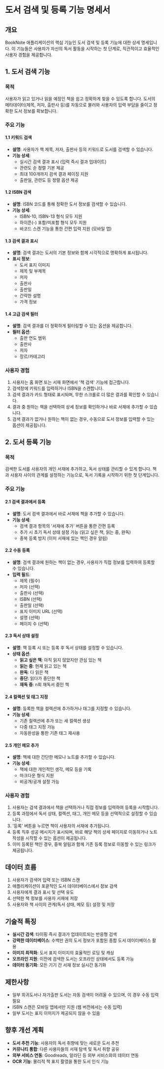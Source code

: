# 도서 검색 및 등록 기능 명세서

## 개요

BookNote 애플리케이션의 핵심 기능인 도서 검색 및 등록 기능에 대한 상세 명세입니다. 이 기능들은 사용자가 자신의 독서 활동을 시작하는 첫 단계로, 직관적이고 효율적인 사용자 경험을 제공합니다.

## 1. 도서 검색 기능

### 목적

사용자가 읽고 있거나 읽을 예정인 책을 쉽고 정확하게 찾을 수 있도록 합니다. 도서의 메타데이터(제목, 저자, 출판사 등)를 자동으로 불러와 사용자의 입력 부담을 줄이고 정확한 도서 정보를 확보합니다.

### 주요 기능

#### 1.1 키워드 검색

- **설명**: 사용자가 책 제목, 저자, 출판사 등의 키워드로 도서를 검색할 수 있습니다.
- **기능 상세**:
  - 실시간 검색 결과 표시 (입력 즉시 결과 업데이트)
  - 관련도 순 정렬 기본 제공
  - 최대 100개까지 검색 결과 페이징 지원
  - 출판일, 관련도 등 정렬 옵션 제공

#### 1.2 ISBN 검색

- **설명**: ISBN 코드를 통해 정확한 도서 정보를 검색할 수 있습니다.
- **기능 상세**:
  - ISBN-10, ISBN-13 형식 모두 지원
  - 하이픈(-) 포함/미포함 형식 모두 지원
  - 바코드 스캔 기능을 통한 간편 입력 지원 (모바일 앱)

#### 1.3 검색 결과 표시

- **설명**: 검색 결과는 도서의 기본 정보와 함께 시각적으로 명확하게 표시됩니다.
- **표시 정보**:
  - 도서 표지 이미지
  - 제목 및 부제목
  - 저자
  - 출판사
  - 출판일
  - 간략한 설명
  - 가격 정보

#### 1.4 고급 검색 필터

- **설명**: 검색 결과를 더 정확하게 필터링할 수 있는 옵션을 제공합니다.
- **필터 옵션**:
  - 출판 연도 범위
  - 출판사
  - 저자
  - 장르/카테고리

### 사용자 경험

1. 사용자는 홈 화면 또는 서재 화면에서 '책 검색' 기능에 접근합니다.
2. 검색창에 키워드를 입력하거나 ISBN을 스캔합니다.
3. 검색 결과가 카드 형태로 표시되며, 무한 스크롤로 더 많은 결과를 확인할 수 있습니다.
4. 결과 중 원하는 책을 선택하여 상세 정보를 확인하거나 바로 서재에 추가할 수 있습니다.
5. 검색 결과가 없거나 원하는 책이 없는 경우, 수동으로 도서 정보를 입력할 수 있는 옵션이 제공됩니다.

## 2. 도서 등록 기능

### 목적

검색한 도서를 사용자의 개인 서재에 추가하고, 독서 상태를 관리할 수 있게 합니다. 책과 사용자 사이의 관계를 설정하는 기능으로, 독서 기록을 시작하기 위한 첫 단계입니다.

### 주요 기능

#### 2.1 검색 결과에서 등록

- **설명**: 도서 검색 결과에서 바로 서재에 책을 추가할 수 있습니다.
- **기능 상세**:
  - 검색 결과 항목의 '서재에 추가' 버튼을 통한 간편 등록
  - 추가 시 초기 독서 상태 설정 가능 (읽고 싶은 책, 읽는 중, 완독)
  - 중복 등록 방지 (이미 서재에 있는 책인 경우 알림)

#### 2.2 수동 등록

- **설명**: 검색 결과에 원하는 책이 없는 경우, 사용자가 직접 정보를 입력하여 등록할 수 있습니다.
- **입력 필드**:
  - 제목 (필수)
  - 저자 (선택)
  - 출판사 (선택)
  - ISBN (선택)
  - 출판일 (선택)
  - 표지 이미지 URL (선택)
  - 설명 (선택)
  - 페이지 수 (선택)

#### 2.3 독서 상태 설정

- **설명**: 책 등록 시 또는 등록 후 독서 상태를 설정할 수 있습니다.
- **상태 옵션**:
  - **읽고 싶은 책**: 아직 읽지 않았지만 관심 있는 책
  - **읽는 중**: 현재 읽고 있는 책
  - **완독**: 다 읽은 책
  - **중단**: 읽다가 중단한 책
  - **재독 중**: n회 재독서 중인 책

#### 2.4 컬렉션 및 태그 지정

- **설명**: 등록한 책을 컬렉션에 추가하거나 태그를 지정할 수 있습니다.
- **기능 상세**:
  - 기존 컬렉션에 추가 또는 새 컬렉션 생성
  - 다중 태그 지정 가능
  - 자동완성을 통한 기존 태그 재사용

#### 2.5 개인 메모 추가

- **설명**: 책에 대한 간단한 메모나 노트를 추가할 수 있습니다.
- **기능 상세**:
  - 책에 대한 개인적인 생각, 메모 등을 기록
  - 마크다운 형식 지원
  - 비공개/공개 설정 가능

### 사용자 경험

1. 사용자는 검색 결과에서 책을 선택하거나 직접 정보를 입력하여 등록을 시작합니다.
2. 등록 과정에서 독서 상태, 컬렉션, 태그, 개인 메모 등을 선택적으로 설정할 수 있습니다.
3. '등록' 버튼을 누르면 책이 사용자의 서재에 추가됩니다.
4. 등록 직후 성공 메시지가 표시되며, 바로 해당 책의 상세 페이지로 이동하거나 노트 작성을 시작할 수 있는 옵션이 제공됩니다.
5. 이미 등록된 책인 경우, 중복 알림과 함께 기존 등록 정보로 이동할 수 있는 링크가 제공됩니다.

## 데이터 흐름

1. 사용자가 검색어 입력 또는 ISBN 스캔
2. 애플리케이션이 포괄적인 도서 데이터베이스에서 정보 검색
3. 사용자에게 결과 표시 및 선택 유도
4. 선택한 책 정보를 사용자 서재에 저장
5. 사용자와 책 사이의 관계(독서 상태, 메모 등) 설정 및 저장

## 기술적 특징

- **실시간 검색**: 타이핑 즉시 결과가 업데이트되는 반응형 검색
- **강력한 데이터베이스**: 수백만 권의 도서 정보가 포함된 종합 도서 데이터베이스 활용
- **이미지 최적화**: 도서 표지 이미지의 효율적인 로딩 및 캐싱
- **오프라인 지원**: 이전에 검색한 도서는 오프라인 상태에서도 등록 가능
- **데이터 동기화**: 모든 기기 간 서재 정보 실시간 동기화

## 제한사항

- 일부 희귀도서나 자가출판 도서는 자동 검색이 어려울 수 있으며, 이 경우 수동 입력 필요
- ISBN 스캔은 모바일 앱에서만 지원 (웹 버전에서는 수동 입력)
- 일부 도서는 표지 이미지가 제공되지 않을 수 있음

## 향후 개선 계획

- **도서 추천 기능**: 사용자의 독서 취향에 맞는 새로운 도서 추천
- **커뮤니티 통합**: 다른 사용자들의 서재 탐색 및 독서 취향 공유
- **외부 서비스 연동**: Goodreads, 알라딘 등 외부 서비스와의 데이터 연동
- **OCR 기능**: 물리적 책 표지 촬영을 통한 도서 인식 기능 
